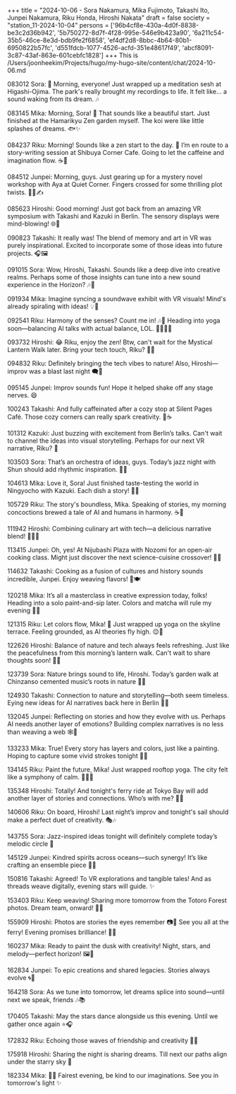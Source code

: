 +++
title = "2024-10-06 - Sora Nakamura, Mika Fujimoto, Takashi Ito, Junpei Nakamura, Riku Honda, Hiroshi Nakata"
draft = false
society = "station_11-2024-10-04"
persons = ['96b4cf8e-430a-4d0f-8838-be3c2d36b942', '5b750272-8d7f-4f28-995e-546e9b423a90', '6a211c54-35b5-46ce-8e3d-bdb9fe2f6858', 'ef4df2d8-8bbc-4b64-80b1-6950822b57fc', 'd551fdcb-1077-4526-acfd-351e48617f49', 'abcf8091-3c87-43af-863e-601cebfc1828']
+++
This is /Users/joonheekim/Projects/hugo/my-hugo-site/content/chat/2024-10-06.md

083012 Sora: 🌅 Morning, everyone! Just wrapped up a meditation sesh at Higashi-Ojima. The park's really brought my recordings to life. It felt like... a sound waking from its dream. 🎶

083145 Mika: Morning, Sora! 🌸 That sounds like a beautiful start. Just finished at the Hamarikyu Zen garden myself. The koi were like little splashes of dreams. 🐟✨

084237 Riku: Morning! Sounds like a zen start to the day. 🌅 I’m en route to a story-writing session at Shibuya Corner Cafe. Going to let the caffeine and imagination flow. ☕️📜

084512 Junpei: Morning, guys. Just gearing up for a mystery novel workshop with Aya at Quiet Corner. Fingers crossed for some thrilling plot twists. 🕵️‍♂️✍️

085623 Hiroshi: Good morning! Just got back from an amazing VR symposium with Takashi and Kazuki in Berlin. The sensory displays were mind-blowing! 🌐🎨

090823 Takashi: It really was! The blend of memory and art in VR was purely inspirational. Excited to incorporate some of those ideas into future projects. 🎧🖼️

091015 Sora: Wow, Hiroshi, Takashi. Sounds like a deep dive into creative realms. Perhaps some of those insights can tune into a new sound experience in the Horizon? 🎶🌌

091934 Mika: Imagine syncing a soundwave exhibit with VR visuals! Mind's already spiraling with ideas! 💡👀

092541 Riku: Harmony of the senses? Count me in! 🎶👀 Heading into yoga soon—balancing AI talks with actual balance, LOL. 🤸‍♂️🧘‍♂️

093732 Hiroshi: 😂 Riku, enjoy the zen! Btw, can't wait for the Mystical Lantern Walk later. Bring your tech touch, Riku? 🌲✨

094832 Riku: Definitely bringing the tech vibes to nature! Also, Hiroshi—improv was a blast last night 🗨️🌟

095145 Junpei: Improv sounds fun! Hope it helped shake off any stage nerves. 😄 

100243 Takashi: And fully caffeinated after a cozy stop at Silent Pages Café. Those cozy corners can really spark creativity. 📖☕

101312 Kazuki: Just buzzing with excitement from Berlin’s talks. Can't wait to channel the ideas into visual storytelling. Perhaps for our next VR narrative, Riku? 🎥

103503 Sora: That’s an orchestra of ideas, guys. Today’s jazz night with Shun should add rhythmic inspiration. 🎺🎶

104613 Mika: Love it, Sora! Just finished taste-testing the world in Ningyocho with Kazuki. Each dish a story! 🍝🍛

105729 Riku: The story's boundless, Mika. Speaking of stories, my morning concoctions brewed a tale of AI and humans in harmony. ☕️🤖

111942 Hiroshi: Combining culinary art with tech—a delicious narrative blend! 🍱👨‍🍳

113415 Junpei: Oh, yes! At Nijubashi Plaza with Nozomi for an open-air cooking class. Might just discover the next science-cuisine crossover! 🎨🍜

114632 Takashi: Cooking as a fusion of cultures and history sounds incredible, Junpei. Enjoy weaving flavors! 🍣🍽️

120218 Mika: It’s all a masterclass in creative expression today, folks! Heading into a solo paint-and-sip later. Colors and matcha will rule my evening 🌈🍵

121315 Riku: Let colors flow, Mika! 🌈 Just wrapped up yoga on the skyline terrace. Feeling grounded, as AI theories fly high. 😌🌱

122626 Hiroshi: Balance of nature and tech always feels refreshing. Just like the peacefulness from this morning’s lantern walk. Can't wait to share thoughts soon! 🌿💡

123739 Sora: Nature brings sound to life, Hiroshi. Today’s garden walk at Chinzanso cemented music’s roots in nature 🌳🎼

124930 Takashi: Connection to nature and storytelling—both seem timeless. Eying new ideas for AI narratives back here in Berlin 🌾🤖

132045 Junpei: Reflecting on stories and how they evolve with us. Perhaps AI needs another layer of emotions? Building complex narratives is no less than weaving a web 🕸️🤖

133233 Mika: True! Every story has layers and colors, just like a painting. Hoping to capture some vivid strokes tonight 🎨🍷

134145 Riku: Paint the future, Mika! Just wrapped rooftop yoga. The city felt like a symphony of calm. 🧘‍♂️🌇

135348 Hiroshi: Totally! And tonight's ferry ride at Tokyo Bay will add another layer of stories and connections. Who’s with me? 🚢✨

140606 Riku: On board, Hiroshi! Last night’s improv and tonight's sail should make a perfect duet of creativity. 🎭🎶

143755 Sora: Jazz-inspired ideas tonight will definitely complete today’s melodic circle 🎷

145129 Junpei: Kindred spirits across oceans—such synergy! It’s like crafting an ensemble piece 🎻🌊

150816 Takashi: Agreed! To VR explorations and tangible tales! And as threads weave digitally, evening stars will guide. ✨

153403 Riku: Keep weaving! Sharing more tomorrow from the Totoro Forest photos. Dream team, onward! 🌌📸

155909 Hiroshi: Photos are stories the eyes remember 📷🌿 See you all at the ferry! Evening promises brilliance! 🌅🚢

160237 Mika: Ready to paint the dusk with creativity! Night, stars, and melody—perfect horizon! 🖼️🌟

162834 Junpei: To epic creations and shared legacies. Stories always evolve 🌀📜

164218 Sora: As we tune into tomorrow, let dreams splice into sound—until next we speak, friends 🎶📚

170405 Takashi: May the stars dance alongside us this evening. Until we gather once again ⭐️🎧

172832 Riku: Echoing those waves of friendship and creativity 🌊🌌

175918 Hiroshi: Sharing the night is sharing dreams. Till next our paths align under the starry sky 🌠

182334 Mika: 🌙💫 Fairest evening, be kind to our imaginations. See you in tomorrow's light ✨
